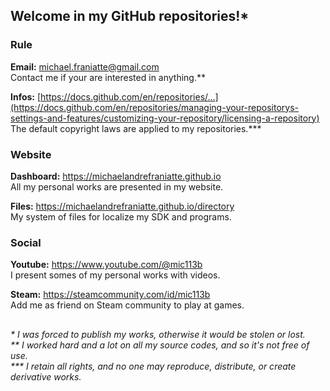 ﻿  
  
## Welcome in my GitHub repositories!\*  
  
  
### Rule  
  
**Email:** michael.franiatte@gmail.com  
Contact me if your are interested in anything.\*\*  
  
**Infos:** [https://docs.github.com/en/repositories/...](https://docs.github.com/en/repositories/managing-your-repositorys-settings-and-features/customizing-your-repository/licensing-a-repository)  
The default copyright laws are applied to my repositories.\*\*\*  
  
  
### Website  
  
**Dashboard:** https://michaelandrefraniatte.github.io  
All my personal works are presented in my website.  
  
**Files:** https://michaelandrefraniatte.github.io/directory  
My system of files for localize my SDK and programs.  
  
  
### Social  
  
**Youtube:** https://www.youtube.com/@mic113b  
I present somes of my personal works with videos.  
  
**Steam:** https://steamcommunity.com/id/mic113b  
Add me as friend on Steam community to play at games.  
  
  
##  
*\* I was forced to publish my works, otherwise it would be stolen or lost.*  
*\*\* I worked hard and a lot on all my source codes, and so it's not free of use.*  
*\*\*\* I retain all rights, and no one may reproduce, distribute, or create derivative works.*  
  
  
